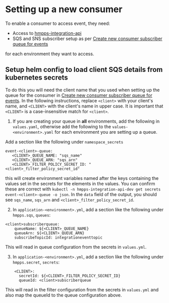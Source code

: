 # Setting up a new consumer

To enable a consumer to access event, they need:

- Access to [hmpps-integration-api](https://github.com/ministryofjustice/hmpps-integration-api/tree/main)
- SQS and SNS subscriber setup as per [Create new consumer subscriber queue for events](https://github.com/ministryofjustice/hmpps-integration-api/blob/main/docs/guides/setting-up-a-new-consumer.md#create-new-consumer-subscriber-queue-for-events)

for each environment they want to access.

## Setup helm config to load client SQS details from kubernetes secrets

To do this you will need the client name that you used when setting up the queue for the consumer in [Create new consumer subscriber queue for events](https://github.com/ministryofjustice/hmpps-integration-api/blob/main/docs/guides/setting-up-a-new-consumer.md#create-new-consumer-subscriber-queue-for-events). In the following instructions, replace `<client>` with your client's name, and `<CLIENT>` with the client's name in upper case. It is important that `<CLIENT>` is a case-insensitive match for `<client>`.

1. If you are creating your queue in **all** environments, add the following in `values.yaml`, otherwise add the following to the `values-<environment>.yaml` for each environment you are setting up a queue. 

Add a section like the following under `namespace_secrets`
```
event-<client>-queue:
   <CLIENT>_QUEUE_NAME: "sqs_name"
   <CLIENT>_QUEUE_ARN: "sqs_arn"
   <CLIENT>_FILTER_POLICY_SECRET_ID: "<client>_filter_policy_secret_id"
```
this will create environment variables named after the keys containing the values set in the secrets for the elements in the values. You can confirm these are correct with `kubectl -n hmpps-integration-api-dev get secrets event-<client>-queue -o json`. In the `data` field of the output, you should see `sqs_name`, `sqs_arn` and `<client>_filter_policy_secret_id`.

2. In `application-<environment>.yml`, add a section like the following under `hmpps.sqs`,
   `queues`:
```
<client>subscriberqueue:
    queueName: ${<CLIENT>_QUEUE_NAME}
    queueArn: ${<CLIENT>_QUEUE_ARN}
    subscribeTopicId: integrationeventtopic
```
This will read in queue configuration from the secrets in `values.yml`.

3. In `application-<environment>.yml`, add a section like the following under `hmpps.secret`,
   `secrets`:
```
    <CLIENT>:
      secretId: ${<CLIENT>_FILTER_POLICY_SECRET_ID}
      queueId: <client>subscriberqueue
```
This will read in the filter configuration from the secrets in `values.yml` and also map the queueId to the queue configuration above.
